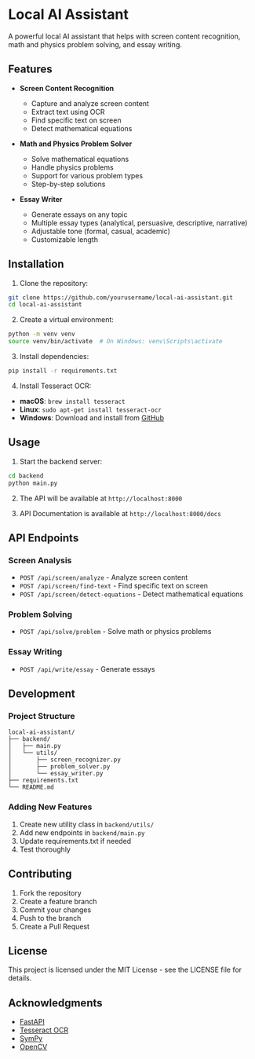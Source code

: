 # Local AI Assistant

A powerful local AI assistant that helps with screen content recognition, math and physics problem solving, and essay writing.

## Features

- **Screen Content Recognition**
  - Capture and analyze screen content
  - Extract text using OCR
  - Find specific text on screen
  - Detect mathematical equations

- **Math and Physics Problem Solver**
  - Solve mathematical equations
  - Handle physics problems
  - Support for various problem types
  - Step-by-step solutions

- **Essay Writer**
  - Generate essays on any topic
  - Multiple essay types (analytical, persuasive, descriptive, narrative)
  - Adjustable tone (formal, casual, academic)
  - Customizable length

## Installation

1. Clone the repository:
```bash
git clone https://github.com/yourusername/local-ai-assistant.git
cd local-ai-assistant
```

2. Create a virtual environment:
```bash
python -m venv venv
source venv/bin/activate  # On Windows: venv\Scripts\activate
```

3. Install dependencies:
```bash
pip install -r requirements.txt
```

4. Install Tesseract OCR:
- **macOS**: `brew install tesseract`
- **Linux**: `sudo apt-get install tesseract-ocr`
- **Windows**: Download and install from [GitHub](https://github.com/UB-Mannheim/tesseract/wiki)

## Usage

1. Start the backend server:
```bash
cd backend
python main.py
```

2. The API will be available at `http://localhost:8000`

3. API Documentation is available at `http://localhost:8000/docs`

## API Endpoints

### Screen Analysis
- `POST /api/screen/analyze` - Analyze screen content
- `POST /api/screen/find-text` - Find specific text on screen
- `POST /api/screen/detect-equations` - Detect mathematical equations

### Problem Solving
- `POST /api/solve/problem` - Solve math or physics problems

### Essay Writing
- `POST /api/write/essay` - Generate essays

## Development

### Project Structure
```
local-ai-assistant/
├── backend/
│   ├── main.py
│   └── utils/
│       ├── screen_recognizer.py
│       ├── problem_solver.py
│       └── essay_writer.py
├── requirements.txt
└── README.md
```

### Adding New Features
1. Create new utility class in `backend/utils/`
2. Add new endpoints in `backend/main.py`
3. Update requirements.txt if needed
4. Test thoroughly

## Contributing

1. Fork the repository
2. Create a feature branch
3. Commit your changes
4. Push to the branch
5. Create a Pull Request

## License

This project is licensed under the MIT License - see the LICENSE file for details.

## Acknowledgments

- [FastAPI](https://fastapi.tiangolo.com/)
- [Tesseract OCR](https://github.com/tesseract-ocr/tesseract)
- [SymPy](https://www.sympy.org/)
- [OpenCV](https://opencv.org/) 